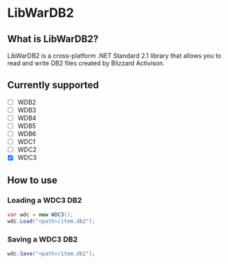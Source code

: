 # LibWarDB2
## What is LibWarDB2?
LibWarDB2 is a cross-platform .NET Standard 2.1 library that allows you to read and write DB2 files created by Blizzard Activison.

## Currently supported
- [ ] WDB2
- [ ] WDB3
- [ ] WDB4
- [ ] WDB5
- [ ] WDB6
- [ ] WDC1
- [ ] WDC2
- [X] WDC3

## How to use
### Loading a WDC3 DB2
```csharp
var wdc = new WDC3();
wdc.Load("<path>/item.db2");
```

### Saving a WDC3 DB2
```csharp
wdc.Save("<path>/item.db2");
```